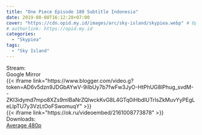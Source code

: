 ```yaml
---
title: "One Piece Episode 180 Subtitle Indonesia"
date: 2019-08-08T16:12:28+07:00
cover: "https://cdn.opid.my.id/images/arc/sky-island/skypiea.webp" # Optional, cover
# authorlink: https://opid.my.id
categories:
  - "Skypiea"
tags:
  - "Sky Island"
---
```

<div class="ui menu violet borderless inverted">
  <div class="header item active">
        Stream:
    </div>
  <a class="active item" data-tab="google">
    <i class="google drive icon"></i> Google
  </a>
  <a class="item nounderline" data-tab="mirror">
    <i class="odnoklassniki icon"></i> Mirror
  </a>
</div>
<div class="ui bottom attached tab segment active" style="border:0 !important;" data-tab="google">
{{< iframe link="https://www.blogger.com/video.g?token=AD6v5dzn9JDGbAYwV-9iIbUy7b7fwFw3JyO-HtPhUG8lPhug_svdM--ZKI3idymd7mpo8XZs9mlBaNrZQlwckKvG8L4GTq0iHbdIUTrIsZkMuvYyPEgLeLlpTU7y3VzLtOoFSwomuqY" >}}
</div>
<div class="ui bottom attached tab segment" style="border:0 !important;" data-tab="mirror">
{{< iframe link="https://ok.ru/videoembed/2161008773878" >}}
</div>
<div class="ui menu violet borderless inverted">
  <div class="header item active">
        Downloads:
    </div>
  <a class="item nounderline" href="https://ouo.io/ZyXo1C" target="_blank" rel="dofollow"><i class="google drive icon"></i>
    Average 480p</a>
</div>